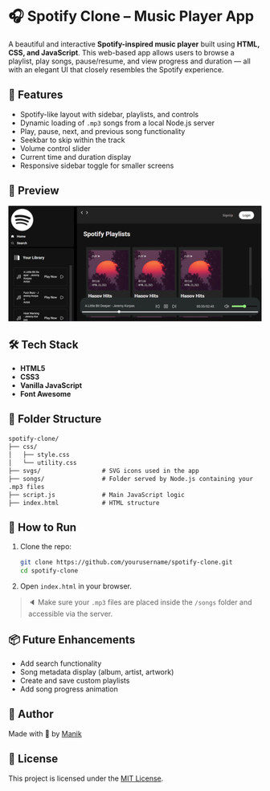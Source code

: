 # 🎧 Spotify Clone – Music Player App

A beautiful and interactive **Spotify-inspired music player** built using **HTML, CSS, and JavaScript**. This web-based app allows users to browse a playlist, play songs, pause/resume, and view progress and duration — all with an elegant UI that closely resembles the Spotify experience.

## 🚀 Features

- Spotify-like layout with sidebar, playlists, and controls
- Dynamic loading of `.mp3` songs from a local Node.js server
- Play, pause, next, and previous song functionality
- Seekbar to skip within the track
- Volume control slider
- Current time and duration display
- Responsive sidebar toggle for smaller screens

## 📸 Preview

![Spotify Clone Screenshot](images/screenshot.png)


## 🛠️ Tech Stack

- **HTML5**
- **CSS3**
- **Vanilla JavaScript**
- **Font Awesome**

## 📂 Folder Structure

```
spotify-clone/
├── css/
│   ├── style.css
│   └── utility.css
├── svgs/                 # SVG icons used in the app
├── songs/                # Folder served by Node.js containing your .mp3 files
├── script.js             # Main JavaScript logic
├── index.html            # HTML structure
```

## 🧪 How to Run

1. Clone the repo:
   ```bash
   git clone https://github.com/yourusername/spotify-clone.git
   cd spotify-clone
   ```
   
2. Open `index.html` in your browser.

> 🔈 Make sure your `.mp3` files are placed inside the `/songs` folder and accessible via the server.


## 📦 Future Enhancements

- Add search functionality
- Song metadata display (album, artist, artwork)
- Create and save custom playlists
- Add song progress animation

## 🙌 Author

Made with 💚 by [Manik](https://github.com/manik2005d)

## 📄 License

This project is licensed under the [MIT License](LICENSE).
